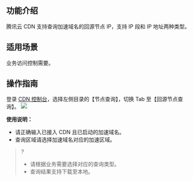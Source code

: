 

## 功能介绍

腾讯云 CDN 支持查询加速域名的回源节点 IP，支持 IP 段和 IP 地址两种类型。

## 适用场景

业务访问控制需要。

## 操作指南

登录 [CDN 控制台](https://console.cloud.tencent.com/cdn)，选择左侧目录的【节点查询】，切换 Tab 至【回源节点查询】。
![](https://main.qcloudimg.com/raw/a2ff985ad204217ccb25254329f4350f.png)

**使用说明：**
- 请正确输入已接入 CDN 且已启动的加速域名。
- 查询区域请选择加速域名对应的加速区域。

>?
>- 请根据业务需要选择对应的查询类型。
>- 查询结果支持下载至本地。
